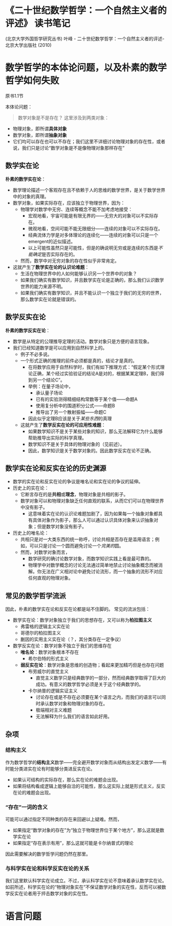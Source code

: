 《二十世纪数学哲学：一个自然主义者的评述》 读书笔记
======

(北京大学外国哲学研究丛书) 叶峰 - 二十世纪数学哲学：一个自然主义者的评述-北京大学出版社 (2010) 

# 数学哲学的本体论问题，以及朴素的数学哲学如何失败

原书1.1节

本体论问题：
> 数学对象是不是存在？
这里涉及到两类对象：
- 物理对象，即所谓**具体对象**
- 数学对象，即所谓**抽象对象**
- 它们均可以存在也可以不存在；我们这里不详细讨论物理对象的存在性，或者说，我们只是讨论“数学对象是不是像物理对象那样存在”

## 数学实在论

**朴素的数学实在论**：
- 数学理论描述一个客观存在且不依赖于人的思维的数学世界，是关于数学世界中的对象的真理。
- 数学对象，如果实际存在，应该独立于物理世界，因为：
  - 物理学对数学中无穷、连续等概念不能不加考虑地接受：
    - 宏观地看，宇宙可能是有限无界的——无穷大的对象可以不实际存在。
    - 微观地看，空间可能不能无限细分——连续的对象可以不实际存在。
    - 经典流体力学是对多体理论的连续化——连续的对象可以只是一个emergent的近似描述。
    - 以上可能性虽然只是可能性，但是的确说明无穷或是连续的东西是*不能确定*是否实际存在的。
  - 然而，数学中对无穷对象的存在性似乎非常肯定。
- 这就产生了**数学实在论的认识论难题**：
  - 生活在物理世界中的人如何能够认识另一个世界中的对象？
  - 如果我们确实有数学知识，并且数学实在论是正确的，那么我们认识数学世界的能力来源不明。
  - 如果我们确实有数学知识，并且不能认识一个独立于我们的无穷的世界，那么数学实在论就是错误的。

## 数学反实在论

**朴素的数学反实在论**：
- 数学是从特定的公理推导定理的活动。数学对象只是方便的语言现象。
- 我们已经知道数学是可以应用到自然科学上的。
  - 例子不必多说。
  - 一个形式正确的推理的前件必须都是真的，结论才是真的。
    - 在将数学应用于自然科学时，我们有如下推理方式：“假定某个形式理论正确，某个经过实验验证的结论A是对的，根据某某定理B，我们得到另一个结论C”。
    - 举例：在量子场论中，
      - 承认量子场论
      - 已有的实验测得精细结构常数等于某个值——命题A
      - 使用复分析中的围道积分公式——命题B
      - 推导出了另一个散射振幅——命题C
    - 因此似乎定理B应该是关于*某些东西*的真理
  - 这就产生了**数学反实在论的可应用性难题**：
    - 如果数学知识不是关于某些对象的知识，那么无法解释它为什么能够帮助推导出实际的科学真理。
    - 数学知识不是关于具体的物理对象的（见前述）。
    - 因此，数学知识是关于数学对象的。因此数学反实在论不正确。

## 数学实在论和反实在论的历史渊源

- 数学的实在论和反实在论的争议是唯名论和实在论的争议的延伸。
- 历史上的实在论：
  - 它断言存在的是**共相**或**理念**，物理对象是共相的影子。
  - 数学对象可以和物理对象缺乏任何直观的联系，从而它们可以在物理世界中没有影子。
    - 这意味着实在论的认识论难题加剧了，因为如果每一个抽象对象都具有具体对象作为影子，那么人可以通过认识具体对象来认识抽象对象；但是数学对象没有影子。
- 历史上的唯名论：
  - 共相只是对一大类东西的统一称呼，讨论共相是否存在是滥用语言；例如，可以只是讨论一个圆而避免讨论一个*完美的*圆。
  - 然而，对数学对象而言，
    - 数学研究的确讨论数学对象，而数学知识实践上看是最可靠的。
    - 物理学中对数学概念的讨论无法通过简单地禁止讨论抽象概念而被消解。你无法在广义相对论中避免讨论流形，而一个抽象的流形不对应任何直观的物理对象。

## 常见的数学哲学流派

因此，朴素的数学实在论和反实在论都是站不住脚的。
常见的流派包括：

- 数学实在论：数学对象独立于我们的思想存在，又可以称为**柏拉图主义**
  - 弗雷格的逻辑主义实在论
  - 哥德尔的柏拉图主义
  - 蒯因的实用主义实在论（？，其分类存在一定争议）
- 数学反实在论：数学对象不独立于我们的思维存在
  - **唯名论**：数学对象根本不存在
    - 希尔伯特的形式主义
  - **弱反实在论**：数学对象是思维的创造物；看起来更加精巧但是也存在问题
    - 布劳威尔的直觉主义
      - 直觉主义数学只是经典数学的一部分，然而经典数学取得了巨大的成功。有意义的数学哲学必须是关于这个经典数学的。
    - 卡尔纳普的逻辑实证主义
      - 讨论存在或是不存在必须要在某个语言之内，而我们的语言可以同时承认数学对象和物理对象的存在。
      - 极端相对主义难题
      - 无法解释为什么我们的语言如此好用。

## 杂项

### 结构主义

作为数学哲学的**结构主义**数学——完全避开数学对象而从结构出发定义数学——有时能分类进实在论有时能够分类进反实在论。
- 如果认可结构的实际存在，那么实在论的难题会出现。
- 如果将结构看成逻辑上能够自洽的可能性，那么这实际上就是形式主义，反实在论的难题会出现。

### “存在”一词的含义

可能可以通过指定不同种类的存在来回避以上疑难。然而，
- 如果指定“数学对象的存在”为“独立于物理世界位于某个地方”，那么这就是数学实在论
- 如果指定“存在表示有用”，那么这就可能是卡尔纳普式的理论

因此需要解决的数学哲学问题仍然在那里。

### 与科学实在论和科学反实在论的关系

我们这里默认科学实在论成立。不过，承认科学实在论不意味着承认数学实在论。如前所述，科学实在论的“物理对象实在”不保证数学对象的实在性，反而可以被数学反实在论者用于抨击数学对象的实在性。

# 语言问题